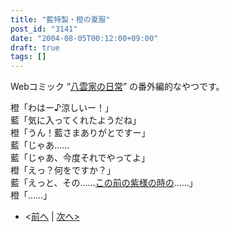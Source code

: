 ```yaml
---
title: "藍特製・橙の夏服"
post_id: "3141"
date: "2004-08-05T00:12:00+09:00"
draft: true
tags: []
---
```


Webコミック “[八雲家の日常](https://danmaq.com/tag/yakumo-family?order=ASC)” の番外編的なやつです。

橙「わはー♪涼しいー！」  
藍「気に入ってくれたようだね」  
橙「うん！藍さまありがとですー」  
藍「じゃあ……  
藍「じゃあ、今度それでやってよ」  
橙「えっ？何をですか？」  
藍「えっと、その……[この前の紫様の時の](https://danmaq.com/3123)……」  
橙「……」

  * <[前へ](https://danmaq.com/3134) | [次へ>](https://danmaq.com/3155)
